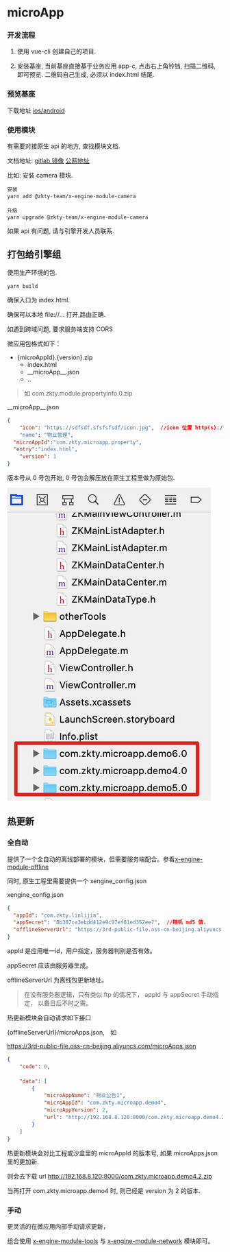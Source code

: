 # microApp




### 开发流程

1. 使用 vue-cli 创建自己的项目.

2. 安装基座, 当前基座直接基于业务应用 app-c, 点击右上角铃铛, 扫描二维码, 即可预览. 二维码自己生成, 必须以 index.html 结尾.



### 预览基座

下载地址  [ios/android](https://www.pgyer.com/engine-motherboard)  



### 使用模块

有需要对接原生 api 的地方, 查找模块文档. 

文档地址:  [gitlab 镜像](http://8.129.6.138:8090/x-engine/x-engine-docs/tree/master/docs/modules/all) [公网地址](https://zk4.github.io/x-engine-docs-7006136fb67e0a01f60fab177fe9fddd/#/./docs/modules/all/%E6%A8%A1%E5%9D%97-engine)



比如: 安装 camera 模块. 

```
安装
yarn add @zkty-team/x-engine-module-camera

升级
yarn upgrade @zkty-team/x-engine-module-camera
```

如果 api 有问题, 请与引擎开发人员联系.



## 打包给引擎组

使用生产环境的包.

```
yarn build
```



确保入口为 index.html.

确保可以本地 file://... 打开,路由正确. 

如遇到跨域问题, 要求服务端支持 CORS



微应用包格式如下：

- {microAppId}.{version}.zip
  - index.html
  - \_\_microApp\_\_.json  
  - ..

>  如 com.zkty.module.propertyinfo.0.zip



\_\_microApp\_\_.json 

``` json
{
	"icon": "https://sdfsdf.sfsfsfsdf/icon.jpg",  //icon 位置 http(s):// ， 或相对于当前目录的位置
	"name": "物业管理",
  "microAppId":"com.zkty.microapp.property",
  "entry":"index.html",
	"version": 1
}
```



版本号从 0 号包开始, 0 号包会解压放在原生工程里做为原始包. 

![image-20201021183834058](assets/image-20201021183834058.png)



## 热更新

###  全自动

提供了一个全自动的离线部署的模块，但需要服务端配合。参看[x-engine-module-offline](../modules/模块-offline.md)

同时, 原生工程里需要提供一个 xengine_config.json

xengine_config.json

``` json
{
  "appId": "com.zkty.linlijia",   
  "appSecret": "8b387ca3ebdd412e9c97ef81ed352ee7",  //随机 md5 值.
  "offlineServerUrl": "https://3rd-public-file.oss-cn-beijing.aliyuncs.com"  // 离线服务器地址
}
```

appId 是应用唯一id，用户指定，服务器判别是否有效。

appSecret 应该由服务器生成。

offlineServerUrl 为离线包更新地址。

> 在没有服务器逻辑，只有类似 ftp 的情况下， appId 与 appSecret 手动指定， 以备日后不时之需。



热更新模块会自动请求如下接口

{offlineServerUrl}/microApps.json,　如

https://3rd-public-file.oss-cn-beijing.aliyuncs.com/microApps.json

``` json
{
    "code": 0,
     
    "data": [
        {
            "microAppName": "物业公告1",
            "microAppId": "com.zkty.microapp.demo4",
            "microAppVersion": 2,
            "url": "http://192.168.8.120:8000/com.zkty.microapp.demo4.2.zip"
        }
    ]
}
```

热更新模块会对比工程或沙盒里的 microAppId 的版本号, 如果 microApps.json 里的更加新. 

则会去下载 url http://192.168.8.120:8000/com.zkty.microapp.demo4.2.zip

当再打开 com.zkty.microapp.demo4 时, 则已经是 version 为 2 的版本.



### 手动

更灵活的在微应用内部手动请求更新，

组合使用 [x-engine-module-tools](../modules/模块-tools.md) 与 [x-engine-module-network](../modules/模块-network.md) 模块即可。






